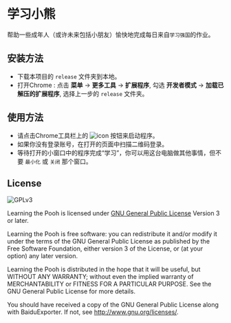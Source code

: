 # 学习小熊
帮助一些成年人（或许未来包括小朋友）愉快地完成每日来自`学习强国`的作业。

## 安装方法
* 下载本项目的 `release` 文件夹到本地。
* 打开Chrome : 点击 **菜单** -> **更多工具** -> **扩展程序**, 勾选 **开发者模式** -> **加载已解压的扩展程序**, 选择上一步的 `release` 文件夹。

## 使用方法
* 请点击Chrome工具栏上的 ![icon](https://github.com/CN1984/LearningThePooh/raw/master/release/img/16.png) 按钮来启动程序。
* 如果你没有登录账号，在打开的页面中扫描二维码登录。
* 等待打开的小窗口中的程序完成“学习”，你可以用这台电脑做其他事情，但不要 `最小化` 或 `关闭` 那个窗口。

## License
![GPLv3](https://www.gnu.org/graphics/gplv3-127x51.png)

Learning the Pooh is licensed under [GNU General Public License](https://www.gnu.org/licenses/gpl.html) Version 3 or later.

Learning the Pooh is free software: you can redistribute it and/or modify it under the terms of the GNU General Public License as published by the Free Software Foundation, either version 3 of the License, or (at your option) any later version.

Learning the Pooh is distributed in the hope that it will be useful, but WITHOUT ANY WARRANTY; without even the implied warranty of MERCHANTABILITY or FITNESS FOR A PARTICULAR PURPOSE.  See the GNU General Public License for more details.

You should have received a copy of the GNU General Public License along with BaiduExporter.  If not, see <http://www.gnu.org/licenses/>.
